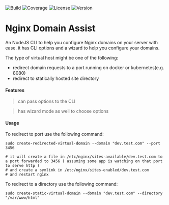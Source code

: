 ![Build](https://img.shields.io/github/actions/workflow/status/muthuishere/nginx-domain-assist/node.js.yml?branch=main)
![Coverage](https://img.shields.io/codecov/c/github/muthuishere/nginx-domain-assist)
![License](https://img.shields.io/npm/l/nginx-domain-assist)
![Version](https://img.shields.io/npm/v/nginx-domain-assist)


Nginx Domain Assist
===================

An NodeJS CLI to help you configure Nginx domains on your server with ease.
it has CLI options and a wizard to help you configure your domains.

The type of virtual host might be one of the following:
- redirect domain requests to a port running on docker or kubernetes(e.g. 8080)
- redirect to statically hosted site directory



#### Features

> can pass options to the CLI

> has wizard mode as well to choose options


#### Usage



To redirect to port use the following command:
```
sudo create-redirected-virtual-domain --domain "dev.test.com" --port 3456

# it will create a file in /etc/nginx/sites-available/dev.test.com to a port forwarded to 3456 ( assuming some app is watching on that port to serve http )
# and create a symlink in /etc/nginx/sites-enabled/dev.test.com
# and restart nginx
```




To redirect to a directory use the following command:
```
sudo create-static-virtual-domain --domain "dev.test.com" --directory "/var/www/html"